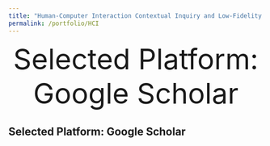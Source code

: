 ```yaml
---
title: "Human-Computer Interaction Contextual Inquiry and Low-Fidelity Prototyping"
permalink: /portfolio/HCI
---
```


<div align="center">
  <span style="font-size:4em;">Selected Platform: Google Scholar</span>
</div>

##  Selected Platform: Google Scholar
